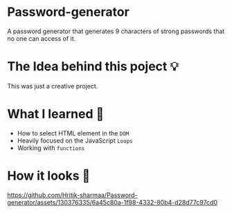 # Password-generator

A password generator that generates 9 characters of strong passwords that no one can access of it.

# The Idea behind this poject 💡
This was just a creative project.

# What I learned 🧠
- How to select HTML element in the `DOM`
- Heavily focused on the JavaScript `Loops`
- Working with `functions`

# How it looks 🎥
https://github.com/Hritik-sharmaa/Password-generator/assets/130376335/6a45c80a-1f98-4332-80b4-d28d77c97cd0

